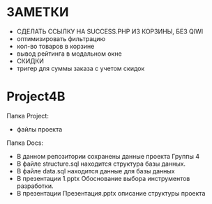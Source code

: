 # ЗАМЕТКИ

- СДЕЛАТЬ ССЫЛКУ НА SUCCESS.PHP ИЗ КОРЗИНЫ, БЕЗ QIWI
- оптимизировать фильтрацию
- кол-во товаров в корзине
- вывод рейтинга в модальном окне
- СКИДКИ 
- тригер для суммы заказа с учетом скидок 

# Project4В

Папка Project:
- файлы проекта


Папка Docs: 
- В данном репозитории сохранены данные проекта Группы 4 
- В файле structure.sql находится структура базы данных.
- В файле data.sql находится данные для базы данных
- В презентации 1.pptx Обоснование выбора инструментов разработки.
- В презентации Презентация.pptx описание структуры проекта
